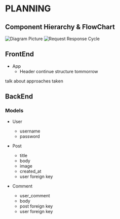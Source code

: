 # PLANNING

## Component Hierarchy & FlowChart

![Diagram Picture](https://i.imgur.com/XpLjElB.jpg)
![Request Response Cycle](https://i.imgur.com/68rCukJ.jpg)

## FrontEnd

- App
  - Header
    continue structure tommorrow

talk about approaches taken

## BackEnd

### Models

- User

  - username
  - password

- Post

  - title
  - body
  - image
  - created_at
  - user foreign key

- Comment
  - user_comment
  - body
  - post foreign key
  - user foreign key
